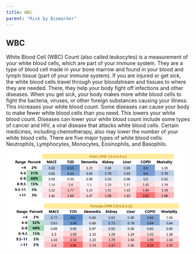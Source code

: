 ```yaml
---
title: WBC
parent: "Risk by Biomarker"
---
```



## WBC


White Blood Cell (WBC) Count (also called leukocytes) is a measurement of your white blood cells, which are part of your immune system. They are a type of blood cell made in your bone marrow and found in your blood and lymph tissue (part of your immune system). If you are injured or get sick, the white blood cells travel through your bloodstream and tissues to where they are needed. There, they help your body fight off infections and other diseases. When you get sick, your body makes more white blood cells to fight the bacteria, viruses, or other foreign substances causing your illness. This increases your white blood count. Some diseases can cause your body to make fewer white blood cells than you need. This lowers your white blood count. Diseases can lower your white blood count include some types of cancer and HIV, a viral disease that attacks white blood cells. Certain medicines, including chemotherapy, also may lower the number of your white blood cells. There are five major types of white blood cells: Neutrophils, Lymphocytes, Monocytes, Eosinophils, and Basophils.


![WBCrr](/assets/images/rr_wbc.png)




